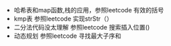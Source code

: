 
* 哈希表和map函数,栈的应用，参照leetcode 有效的括号
* kmp表                  参照leetcode 实现strStr（）
* 二分法代码没太理解        参照leetcode 搜索插入位置()
* 动态规划                参照leetcode 寻找最大子序和
